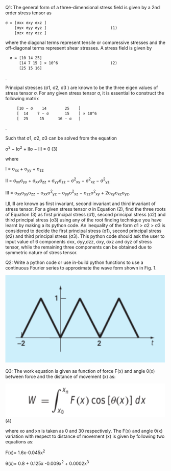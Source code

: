 Q1: The general form of a three-dimensional stress field is given by a 2nd order stress tensor as

    σ = [σxx σxy σxz ]
        [σyx σyy σyz ]                            (1)
        [σzx σzy σzz ]

where the diagonal terms represent tensile or compressive stresses and the off-diagonal terms represent
shear stresses. A stress field is given by
      
      σ = [10 14 25]
          [14 7 15 ] × 10^6                       (2)  
          [25 15 16] 
.


Principal stresses (σ1, σ2, σ3 ) are known to be the three eigen values of stress tensor σ. For any given
stress tensor σ, it is essential to construct the following matrix

         [10 − σ    14        25    ]
         [  14    7 − σ       15    ] × 10^6
         [  25     15      16 − σ   ] 
.

Such that σ1, σ2, σ3 can be solved from the equation

σ<sup>3</sup> − Iσ<sup>2</sup> + IIσ − III = 0                                              (3)

where

I = σ<sub>xx</sub> + σ<sub>yy</sub> + σ<sub>zz</sub>

II = σ<sub>xx</sub>σ<sub>yy</sub> + σ<sub>xx</sub>σ<sub>zz</sub> + σ<sub>yy</sub>σ<sub>zz</sub> − σ<sup>2</sup><sub>xy</sub> − σ<sup>2</sup><sub>xz</sub> − σ<sup>2</sup><sub>yz</sub>

III = σ<sub>xx</sub>σ<sub>yy</sub>σ<sub>zz</sub> − σ<sub>xx</sub>σ<sup>2</sup><sub>yz</sub> − σ<sub>yy</sub>σ<sup>2</sup><sub>xz</sub> − σ<sub>zz</sub>σ<sup>2</sup><sub>xy</sub> + 2σ<sub>xy</sub>σ<sub>xz</sub>σ<sub>yz</sub>.

I,II,III are known as first invariant, second invariant and third invariant of stress tensor. For a given
stress tensor σ in Equation (2), find the three roots of Equation (3) as first principal stress (σ1), second
principal stress (σ2) and third principal stress (σ3) using any of the root finding technique you have
learnt by making a its python code. An inequality of the form σ1 > σ2 > σ3 is considered to decide the
first principal stress (σ1), second principal stress (σ2) and third principal stress (σ3). This python code
should ask the user to input value of 6 components σxx, σyy,σzz, σxy, σxz and σyz of stress tensor, while
the remaining three components can be obtained due to symmetric nature of stress tensor.


Q2: Write a python code or use in-build python functions to use a continuous Fourier series to
approximate the wave form shown in Fig. 1.

<img src= "images/2graph.png" width="500">

Q3: The work equation is given as function of force F(x) and angle θ(x) between force and the distance
of movement (x) as:

<img src= "images/3eq.png" width="500">        (4)
                                      
where xo and xn is taken as 0 and 30 respectively. The F(x) and angle θ(x) variation with respect to
distance of movement (x) is given by following two equations as:

F(x)= 1.6x-0.045x<sup>2</sup>

θ(x)= 0.8 + 0.125x -0.009x<sup>2</sup> + 0.0002x<sup>3</sup>

